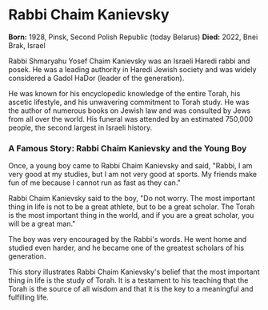 # Rabbi Chaim Kanievsky

**Born:** 1928, Pinsk, Second Polish Republic (today Belarus)
**Died:** 2022, Bnei Brak, Israel

Rabbi Shmaryahu Yosef Chaim Kanievsky was an Israeli Haredi rabbi and posek. He was a leading authority in Haredi Jewish society and was widely considered a Gadol HaDor (leader of the generation).

He was known for his encyclopedic knowledge of the entire Torah, his ascetic lifestyle, and his unwavering commitment to Torah study. He was the author of numerous books on Jewish law and was consulted by Jews from all over the world. His funeral was attended by an estimated 750,000 people, the second largest in Israeli history.

### A Famous Story: Rabbi Chaim Kanievsky and the Young Boy

Once, a young boy came to Rabbi Chaim Kanievsky and said, "Rabbi, I am very good at my studies, but I am not very good at sports. My friends make fun of me because I cannot run as fast as they can."

Rabbi Chaim Kanievsky said to the boy, "Do not worry. The most important thing in life is not to be a great athlete, but to be a great scholar. The Torah is the most important thing in the world, and if you are a great scholar, you will be a great man."

The boy was very encouraged by the Rabbi's words. He went home and studied even harder, and he became one of the greatest scholars of his generation.

This story illustrates Rabbi Chaim Kanievsky's belief that the most important thing in life is the study of Torah. It is a testament to his teaching that the Torah is the source of all wisdom and that it is the key to a meaningful and fulfilling life.